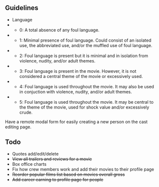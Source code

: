 Guidelines
----------

- Language
- - 0: A total absence of any foul language.
- - 1: Minimal presence of foul language. Could consist of an isolated use, the abbreviated use, and/or the muffled use of foul language.
- - 2: Foul language is present but it is minimal and in isolation from violence, nudity, and/or adult themes.
- - 3: Foul language is present in the movie. However, it is not considered a central theme of the movie or excessively used.
- - 4: Foul language is used throughout the movie. It may also be used in conjuction with violence, nudity, and/or adult themes.
- - 5: Foul language is used throughout the movie. It may be central to the theme of the movie, used for shock value and/or excessively crude.


Have a remote modal form for easily creating a new person on the cast editing page.


Todo
----

- Quotes add/edit/delete
- ~~View all trailers and reviews for a movie~~
- Box office charts
- Fix how crew members work and add their movies to their profile page
- ~~Reorder popular films list based on movies overall gross~~
- ~~Add career earning to profile page for people~~